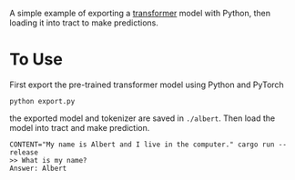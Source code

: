 A simple example of exporting a [transformer](https://huggingface.co/docs/transformers/index) model with Python, then loading it into tract to make predictions.

# To Use

First export the pre-trained transformer model using Python and PyTorch

``` shell
python export.py
```

the exported model and tokenizer are saved in `./albert`. Then load the model into tract and make prediction.

```shell
CONTENT="My name is Albert and I live in the computer." cargo run --release
>> What is my name?
Answer: Albert
```
